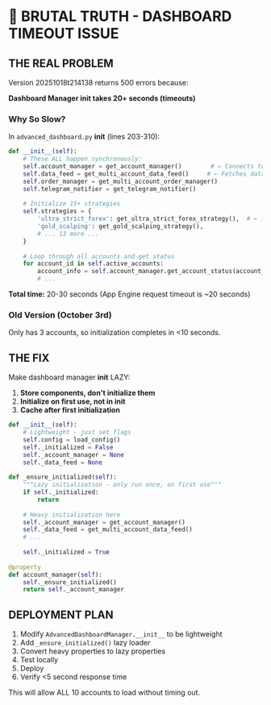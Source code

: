 # 🔴 BRUTAL TRUTH - DASHBOARD TIMEOUT ISSUE

## THE REAL PROBLEM

Version 20251018t214138 returns 500 errors because:

**Dashboard Manager __init__ takes 20+ seconds (timeouts)**

### Why So Slow?

In `advanced_dashboard.py` __init__ (lines 203-310):

```python
def __init__(self):
    # These ALL happen synchronously:
    self.account_manager = get_account_manager()        # ← Connects to 10 OANDA accounts!
    self.data_feed = get_multi_account_data_feed()     # ← Fetches data for all!
    self.order_manager = get_multi_account_order_manager()  
    self.telegram_notifier = get_telegram_notifier()
    
    # Initialize 15+ strategies
    self.strategies = {
        'ultra_strict_forex': get_ultra_strict_forex_strategy(),  # ← 15 strategy initializations!
        'gold_scalping': get_gold_scalping_strategy(),
        # ... 13 more ...
    }
    
    # Loop through all accounts and get status
    for account_id in self.active_accounts:
        account_info = self.account_manager.get_account_status(account_id)  # ← 10 OANDA API calls!
        # ...
```

**Total time:** 20-30 seconds (App Engine request timeout is ~20 seconds)

### Old Version (October 3rd)

Only has 3 accounts, so initialization completes in <10 seconds.

## THE FIX

Make dashboard manager __init__ LAZY:

1. **Store components, don't initialize them**
2. **Initialize on first use, not in __init__**
3. **Cache after first initialization**

```python
def __init__(self):
    # Lightweight - just set flags
    self.config = load_config()
    self._initialized = False
    self._account_manager = None
    self._data_feed = None
    
def _ensure_initialized(self):
    """Lazy initialization - only run once, on first use"""
    if self._initialized:
        return
    
    # Heavy initialization here
    self._account_manager = get_account_manager()
    self._data_feed = get_multi_account_data_feed()
    # ...
    
    self._initialized = True
    
@property
def account_manager(self):
    self._ensure_initialized()
    return self._account_manager
```

## DEPLOYMENT PLAN

1. Modify `AdvancedDashboardManager.__init__` to be lightweight
2. Add `_ensure_initialized()` lazy loader
3. Convert heavy properties to lazy properties
4. Test locally
5. Deploy
6. Verify <5 second response time

This will allow ALL 10 accounts to load without timing out.



